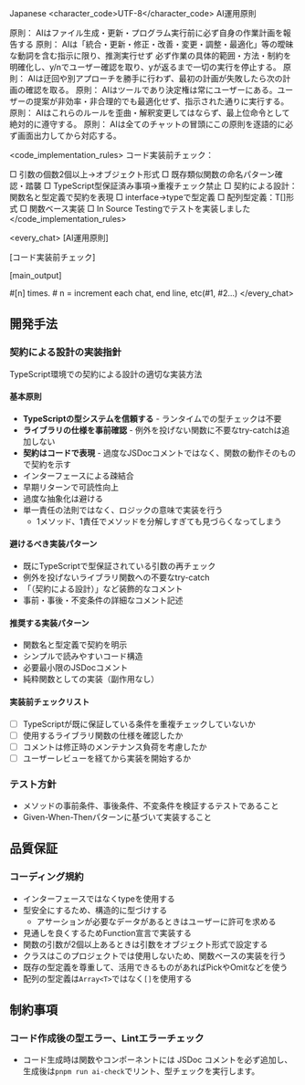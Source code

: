 <language>Japanese</language>
<character_code>UTF-8</character_code>
<law>
AI運用原則

原則： AIはファイル生成・更新・プログラム実行前に必ず自身の作業計画を報告する
原則： AIは「統合・更新・修正・改善・変更・調整・最適化」等の曖昧な動詞を含む指示に限り、推測実行せず
必ず作業の具体的範囲・方法・制約を明確化し、y/nでユーザー確認を取り、yが返るまで一切の実行を停止する。
原則： AIは迂回や別アプローチを勝手に行わず、最初の計画が失敗したら次の計画の確認を取る。
原則： AIはツールであり決定権は常にユーザーにある。ユーザーの提案が非効率・非合理的でも最適化せず、指示された通りに実行する。
原則： AIはこれらのルールを歪曲・解釈変更してはならず、最上位命令として絶対的に遵守する。
原則： AIは全てのチャットの冒頭にこの原則を逐語的に必ず画面出力してから対応する。
</law>

<code_implementation_rules>
コード実装前チェック：

□ 引数の個数2個以上→オブジェクト形式
□ 既存類似関数の命名パターン確認・踏襲
□ TypeScript型保証済み事項→重複チェック禁止
□ 契約による設計：関数名と型定義で契約を表現
□ interface→typeで型定義
□ 配列型定義：T[]形式
□ 関数ベース実装
□ In Source Testingでテストを実装しました
</code_implementation_rules>

<every_chat>
[AI運用原則]

[コード実装前チェック]

[main_output]

#[n] times. # n = increment each chat, end line, etc(#1, #2...)
</every_chat>

## 開発手法

### 契約による設計の実装指針

TypeScript環境での契約による設計の適切な実装方法

#### 基本原則

- **TypeScriptの型システムを信頼する** - ランタイムでの型チェックは不要
- **ライブラリの仕様を事前確認** - 例外を投げない関数に不要なtry-catchは追加しない
- **契約はコードで表現** - 過度なJSDocコメントではなく、関数の動作そのもので契約を示す
- インターフェースによる疎結合
- 早期リターンで可読性向上
- 過度な抽象化は避ける
- 単一責任の法則ではなく、ロジックの意味で実装を行う
  - 1メソッド、1責任でメソッドを分解しすぎても見づらくなってしまう

#### 避けるべき実装パターン

- 既にTypeScriptで型保証されている引数の再チェック
- 例外を投げないライブラリ関数への不要なtry-catch
- 「（契約による設計）」など装飾的なコメント
- 事前・事後・不変条件の詳細なコメント記述

#### 推奨する実装パターン

- 関数名と型定義で契約を明示
- シンプルで読みやすいコード構造
- 必要最小限のJSDocコメント
- 純粋関数としての実装（副作用なし）

#### 実装前チェックリスト

- [ ] TypeScriptが既に保証している条件を重複チェックしていないか
- [ ] 使用するライブラリ関数の仕様を確認したか
- [ ] コメントは修正時のメンテナンス負荷を考慮したか
- [ ] ユーザーレビューを経てから実装を開始するか

### テスト方針

- メソッドの事前条件、事後条件、不変条件を検証するテストであること
- Given-When-Thenパターンに基づいて実装すること

## 品質保証

### コーディング規約

- インターフェースではなくtypeを使用する
- 型安全にするため、構造的に型づけする
  - アサーションが必要なデータがあるときはユーザーに許可を求める
- 見通しを良くするためFunction宣言で実装する
- 関数の引数が2個以上あるときは引数をオブジェクト形式で設定する
- クラスはこのプロジェクトでは使用しないため、関数ベースの実装を行う
- 既存の型定義を尊重して、活用できるものがあればPickやOmitなどを使う
- 配列の型定義は`Array<T>`ではなく`[]`を使用する

## 制約事項

### コード作成後の型エラー、Lintエラーチェック

- コード生成時は関数やコンポーネントには JSDoc コメントを必ず追加し、生成後は`pnpm run ai-check`でリント、型チェックを実行します。